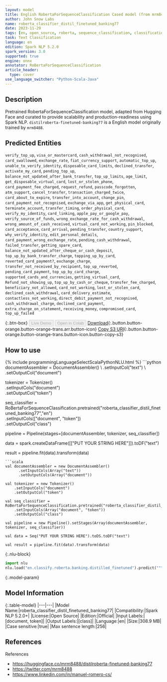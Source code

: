 ```yaml
---
layout: model
title: English RobertaForSequenceClassification Cased model (from mrm8488)
author: John Snow Labs
name: roberta_classifier_distil_finetuned_banking77
date: 2023-11-29
tags: [en, open_source, roberta, sequence_classification, classification, onnx]
task: Text Classification
language: en
edition: Spark NLP 5.2.0
spark_version: 3.0
supported: true
engine: onnx
annotator: RoBertaForSequenceClassification
article_header:
  type: cover
use_language_switcher: "Python-Scala-Java"
---
```


## Description

Pretrained RobertaForSequenceClassification model, adapted from Hugging Face and curated to provide scalability and production-readiness using Spark NLP. `distilroberta-finetuned-banking77` is a English model originally trained by `mrm8488`.

## Predicted Entities

`verify_top_up`, `visa_or_mastercard`, `cash_withdrawal_not_recognised`, `card_swallowed`, `exchange_rate`, `fiat_currency_support`, `automatic_top_up`, `unable_to_verify_identity`, `disposable_card_limits`, `declined_transfer`, `activate_my_card`, `pending_top_up`, `balance_not_updated_after_bank_transfer`, `top_up_limits`, `age_limit`, `get_disposable_virtual_card`, `lost_or_stolen_phone`, `card_payment_fee_charged`, `request_refund`, `passcode_forgotten`, `atm_support`, `cancel_transfer`, `transaction_charged_twice`, `card_about_to_expire`, `transfer_into_account`, `change_pin`, `card_payment_not_recognised`, `exchange_via_app`, `get_physical_card`, `terminate_account`, `transfer_timing`, `order_physical_card`, `verify_my_identity`, `card_linking`, `apple_pay_or_google_pay`, `verify_source_of_funds`, `wrong_exchange_rate_for_cash_withdrawal`, `wrong_amount_of_cash_received`, `virtual_card_not_working`, `pin_blocked`, `card_acceptance`, `card_arrival`, `pending_transfer`, `country_support`, `why_verify_identity`, `edit_personal_details`, `card_payment_wrong_exchange_rate`, `pending_cash_withdrawal`, `failed_transfer`, `getting_spare_card`, `balance_not_updated_after_cheque_or_cash_deposit`, `top_up_by_bank_transfer_charge`, `topping_up_by_card`, `reverted_card_payment?`, `exchange_charge`, `transfer_not_received_by_recipient`, `top_up_reverted`, `pending_card_payment`, `top_up_by_card_charge`, `supported_cards_and_currencies`, `getting_virtual_card`, `Refund_not_showing_up`, `top_up_by_cash_or_cheque`, `transfer_fee_charged`, `beneficiary_not_allowed`, `card_not_working`, `lost_or_stolen_card`, `declined_cash_withdrawal`, `card_delivery_estimate`, `contactless_not_working`, `direct_debit_payment_not_recognised`, `cash_withdrawal_charge`, `declined_card_payment`, `extra_charge_on_statement`, `receiving_money`, `compromised_card`, `top_up_failed`

{:.btn-box}
<button class="button button-orange" disabled>Live Demo</button>
<button class="button button-orange" disabled>Open in Colab</button>
[Download](https://s3.amazonaws.com/auxdata.johnsnowlabs.com/public/models/roberta_classifier_distil_finetuned_banking77_en_5.2.0_3.0_1701223602150.zip){:.button.button-orange.button-orange-trans.arr.button-icon}
[Copy S3 URI](s3://auxdata.johnsnowlabs.com/public/models/roberta_classifier_distil_finetuned_banking77_en_5.2.0_3.0_1701223602150.zip){:.button.button-orange.button-orange-trans.button-icon.button-copy-s3}

## How to use



<div class="tabs-box" markdown="1">
{% include programmingLanguageSelectScalaPythonNLU.html %}
```python
documentAssembler = DocumentAssembler() \
    .setInputCol("text") \
    .setOutputCol("document")

tokenizer = Tokenizer() \
    .setInputCols("document") \
    .setOutputCol("token")

seq_classifier = RoBertaForSequenceClassification.pretrained("roberta_classifier_distil_finetuned_banking77","en") \
    .setInputCols(["document", "token"]) \
    .setOutputCol("class")

pipeline = Pipeline(stages=[documentAssembler, tokenizer, seq_classifier])

data = spark.createDataFrame([["PUT YOUR STRING HERE"]]).toDF("text")

result = pipeline.fit(data).transform(data)
```
```scala
val documentAssembler = new DocumentAssembler()
      .setInputCols(Array("text"))
      .setOutputCols(Array("document"))

val tokenizer = new Tokenizer()
    .setInputCols("document")
    .setOutputCol("token")

val seq_classifier = RoBertaForSequenceClassification.pretrained("roberta_classifier_distil_finetuned_banking77","en")
    .setInputCols(Array("document", "token"))
    .setOutputCol("class")

val pipeline = new Pipeline().setStages(Array(documentAssembler, tokenizer, seq_classifier))

val data = Seq("PUT YOUR STRING HERE").toDS.toDF("text")

val result = pipeline.fit(data).transform(data)
```

{:.nlu-block}
```python
import nlu
nlu.load("en.classify.roberta.banking.distilled_finetuned").predict("""PUT YOUR STRING HERE""")
```
</div>

{:.model-param}
## Model Information

{:.table-model}
|---|---|
|Model Name:|roberta_classifier_distil_finetuned_banking77|
|Compatibility:|Spark NLP 5.2.0+|
|License:|Open Source|
|Edition:|Official|
|Input Labels:|[document, token]|
|Output Labels:|[class]|
|Language:|en|
|Size:|308.9 MB|
|Case sensitive:|true|
|Max sentence length:|256|

## References

References

- https://huggingface.co/mrm8488/distilroberta-finetuned-banking77
- https://twitter.com/mrm8488
- https://www.linkedin.com/in/manuel-romero-cs/